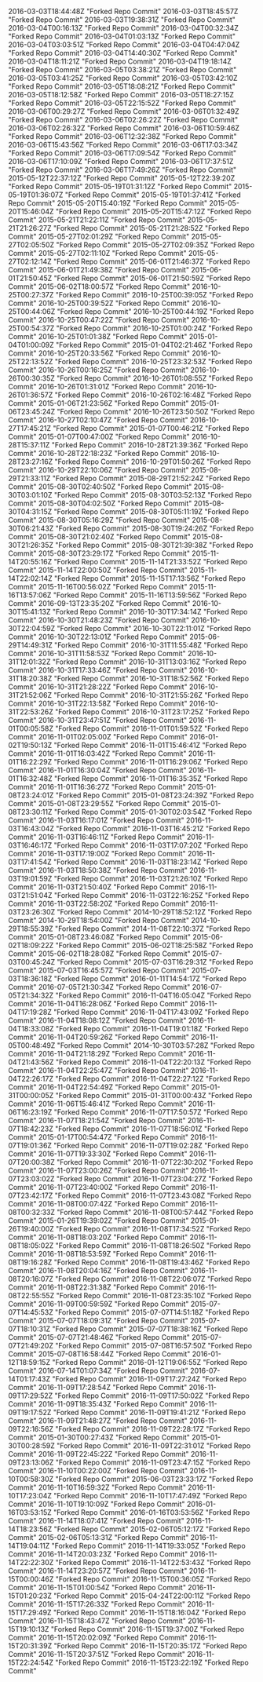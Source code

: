 2016-03-03T18:44:48Z "Forked Repo Commit"
2016-03-03T18:45:57Z "Forked Repo Commit"
2016-03-03T19:38:31Z "Forked Repo Commit"
2016-03-04T00:16:13Z "Forked Repo Commit"
2016-03-04T00:32:34Z "Forked Repo Commit"
2016-03-04T01:03:13Z "Forked Repo Commit"
2016-03-04T03:03:51Z "Forked Repo Commit"
2016-03-04T04:47:04Z "Forked Repo Commit"
2016-03-04T14:40:30Z "Forked Repo Commit"
2016-03-04T18:11:21Z "Forked Repo Commit"
2016-03-04T19:18:14Z "Forked Repo Commit"
2016-03-05T03:38:21Z "Forked Repo Commit"
2016-03-05T03:41:25Z "Forked Repo Commit"
2016-03-05T03:42:10Z "Forked Repo Commit"
2016-03-05T18:08:21Z "Forked Repo Commit"
2016-03-05T18:12:58Z "Forked Repo Commit"
2016-03-05T18:27:15Z "Forked Repo Commit"
2016-03-05T22:15:52Z "Forked Repo Commit"
2016-03-06T00:29:27Z "Forked Repo Commit"
2016-03-06T01:32:49Z "Forked Repo Commit"
2016-03-06T02:26:22Z "Forked Repo Commit"
2016-03-06T02:26:32Z "Forked Repo Commit"
2016-03-06T10:59:46Z "Forked Repo Commit"
2016-03-06T12:32:38Z "Forked Repo Commit"
2016-03-06T15:43:56Z "Forked Repo Commit"
2016-03-06T17:03:34Z "Forked Repo Commit"
2016-03-06T17:09:54Z "Forked Repo Commit"
2016-03-06T17:10:09Z "Forked Repo Commit"
2016-03-06T17:37:51Z "Forked Repo Commit"
2016-03-06T17:49:26Z "Forked Repo Commit"
2015-05-12T22:37:12Z "Forked Repo Commit"
2015-05-12T22:39:20Z "Forked Repo Commit"
2015-05-19T01:31:12Z "Forked Repo Commit"
2015-05-19T01:36:07Z "Forked Repo Commit"
2015-05-19T01:37:41Z "Forked Repo Commit"
2015-05-20T15:40:19Z "Forked Repo Commit"
2015-05-20T15:46:04Z "Forked Repo Commit"
2015-05-20T15:47:12Z "Forked Repo Commit"
2015-05-21T21:22:11Z "Forked Repo Commit"
2015-05-21T21:26:27Z "Forked Repo Commit"
2015-05-21T21:28:52Z "Forked Repo Commit"
2015-05-27T02:01:29Z "Forked Repo Commit"
2015-05-27T02:05:50Z "Forked Repo Commit"
2015-05-27T02:09:35Z "Forked Repo Commit"
2015-05-27T02:11:10Z "Forked Repo Commit"
2015-05-27T02:12:14Z "Forked Repo Commit"
2015-06-01T21:46:37Z "Forked Repo Commit"
2015-06-01T21:49:38Z "Forked Repo Commit"
2015-06-01T21:50:45Z "Forked Repo Commit"
2015-06-01T21:50:59Z "Forked Repo Commit"
2015-06-02T18:00:57Z "Forked Repo Commit"
2016-10-25T00:27:37Z "Forked Repo Commit"
2016-10-25T00:39:05Z "Forked Repo Commit"
2016-10-25T00:39:52Z "Forked Repo Commit"
2016-10-25T00:44:06Z "Forked Repo Commit"
2016-10-25T00:44:19Z "Forked Repo Commit"
2016-10-25T00:47:22Z "Forked Repo Commit"
2016-10-25T00:54:37Z "Forked Repo Commit"
2016-10-25T01:00:24Z "Forked Repo Commit"
2016-10-25T01:01:38Z "Forked Repo Commit"
2015-01-04T01:00:09Z "Forked Repo Commit"
2015-01-04T02:21:46Z "Forked Repo Commit"
2016-10-25T20:33:56Z "Forked Repo Commit"
2016-10-25T22:13:52Z "Forked Repo Commit"
2016-10-25T23:32:53Z "Forked Repo Commit"
2016-10-26T00:16:25Z "Forked Repo Commit"
2016-10-26T00:30:35Z "Forked Repo Commit"
2016-10-26T01:08:55Z "Forked Repo Commit"
2016-10-26T01:31:01Z "Forked Repo Commit"
2016-10-26T01:36:57Z "Forked Repo Commit"
2016-10-26T02:16:48Z "Forked Repo Commit"
2015-01-06T21:23:56Z "Forked Repo Commit"
2015-01-06T23:45:24Z "Forked Repo Commit"
2016-10-26T23:50:50Z "Forked Repo Commit"
2016-10-27T02:10:47Z "Forked Repo Commit"
2016-10-27T17:45:21Z "Forked Repo Commit"
2015-01-07T00:46:21Z "Forked Repo Commit"
2015-01-07T00:47:00Z "Forked Repo Commit"
2016-10-28T15:37:11Z "Forked Repo Commit"
2016-10-28T21:39:36Z "Forked Repo Commit"
2016-10-28T22:18:23Z "Forked Repo Commit"
2016-10-28T23:27:16Z "Forked Repo Commit"
2016-10-29T01:50:26Z "Forked Repo Commit"
2016-10-29T22:10:06Z "Forked Repo Commit"
2015-08-29T21:33:11Z "Forked Repo Commit"
2015-08-29T21:52:24Z "Forked Repo Commit"
2015-08-30T02:40:50Z "Forked Repo Commit"
2015-08-30T03:01:10Z "Forked Repo Commit"
2015-08-30T03:52:13Z "Forked Repo Commit"
2015-08-30T04:02:50Z "Forked Repo Commit"
2015-08-30T04:31:15Z "Forked Repo Commit"
2015-08-30T05:11:19Z "Forked Repo Commit"
2015-08-30T05:16:29Z "Forked Repo Commit"
2015-08-30T06:21:43Z "Forked Repo Commit"
2015-08-30T19:24:26Z "Forked Repo Commit"
2015-08-30T21:02:40Z "Forked Repo Commit"
2015-08-30T21:26:35Z "Forked Repo Commit"
2015-08-30T21:39:38Z "Forked Repo Commit"
2015-08-30T23:29:17Z "Forked Repo Commit"
2015-11-14T20:55:16Z "Forked Repo Commit"
2015-11-14T21:33:52Z "Forked Repo Commit"
2015-11-14T22:00:50Z "Forked Repo Commit"
2015-11-14T22:02:14Z "Forked Repo Commit"
2015-11-15T17:13:56Z "Forked Repo Commit"
2015-11-16T00:56:02Z "Forked Repo Commit"
2015-11-16T13:57:06Z "Forked Repo Commit"
2015-11-16T13:59:56Z "Forked Repo Commit"
2016-09-13T23:35:20Z "Forked Repo Commit"
2016-10-30T15:41:13Z "Forked Repo Commit"
2016-10-30T17:34:14Z "Forked Repo Commit"
2016-10-30T21:48:23Z "Forked Repo Commit"
2016-10-30T22:04:59Z "Forked Repo Commit"
2016-10-30T22:11:01Z "Forked Repo Commit"
2016-10-30T22:13:01Z "Forked Repo Commit"
2015-06-29T14:49:31Z "Forked Repo Commit"
2016-10-31T11:55:48Z "Forked Repo Commit"
2016-10-31T11:58:53Z "Forked Repo Commit"
2016-10-31T12:01:32Z "Forked Repo Commit"
2016-10-31T13:03:16Z "Forked Repo Commit"
2016-10-31T17:33:46Z "Forked Repo Commit"
2016-10-31T18:20:38Z "Forked Repo Commit"
2016-10-31T18:52:56Z "Forked Repo Commit"
2016-10-31T21:28:22Z "Forked Repo Commit"
2016-10-31T21:52:06Z "Forked Repo Commit"
2016-10-31T21:55:26Z "Forked Repo Commit"
2016-10-31T22:13:58Z "Forked Repo Commit"
2016-10-31T22:53:26Z "Forked Repo Commit"
2016-10-31T23:17:25Z "Forked Repo Commit"
2016-10-31T23:47:51Z "Forked Repo Commit"
2016-11-01T00:05:58Z "Forked Repo Commit"
2016-11-01T01:59:52Z "Forked Repo Commit"
2016-11-01T02:05:00Z "Forked Repo Commit"
2016-01-02T19:50:13Z "Forked Repo Commit"
2016-11-01T15:46:41Z "Forked Repo Commit"
2016-11-01T16:03:42Z "Forked Repo Commit"
2016-11-01T16:22:29Z "Forked Repo Commit"
2016-11-01T16:29:06Z "Forked Repo Commit"
2016-11-01T16:30:04Z "Forked Repo Commit"
2016-11-01T16:32:48Z "Forked Repo Commit"
2016-11-01T16:35:35Z "Forked Repo Commit"
2016-11-01T16:36:27Z "Forked Repo Commit"
2015-01-08T23:24:01Z "Forked Repo Commit"
2015-01-08T23:24:39Z "Forked Repo Commit"
2015-01-08T23:29:55Z "Forked Repo Commit"
2015-01-08T23:30:11Z "Forked Repo Commit"
2015-01-30T02:03:54Z "Forked Repo Commit"
2016-11-03T16:17:01Z "Forked Repo Commit"
2016-11-03T16:43:04Z "Forked Repo Commit"
2016-11-03T16:45:21Z "Forked Repo Commit"
2016-11-03T16:46:11Z "Forked Repo Commit"
2016-11-03T16:46:17Z "Forked Repo Commit"
2016-11-03T17:07:20Z "Forked Repo Commit"
2016-11-03T17:19:00Z "Forked Repo Commit"
2016-11-03T17:41:54Z "Forked Repo Commit"
2016-11-03T18:23:14Z "Forked Repo Commit"
2016-11-03T18:50:38Z "Forked Repo Commit"
2016-11-03T19:01:59Z "Forked Repo Commit"
2016-11-03T21:26:10Z "Forked Repo Commit"
2016-11-03T21:50:40Z "Forked Repo Commit"
2016-11-03T21:51:04Z "Forked Repo Commit"
2016-11-03T22:16:25Z "Forked Repo Commit"
2016-11-03T22:58:20Z "Forked Repo Commit"
2016-11-03T23:26:30Z "Forked Repo Commit"
2014-10-29T18:52:12Z "Forked Repo Commit"
2014-10-29T18:54:00Z "Forked Repo Commit"
2014-10-29T18:55:39Z "Forked Repo Commit"
2014-11-08T22:10:37Z "Forked Repo Commit"
2015-01-08T23:46:08Z "Forked Repo Commit"
2015-06-02T18:09:22Z "Forked Repo Commit"
2015-06-02T18:25:58Z "Forked Repo Commit"
2015-06-02T18:28:08Z "Forked Repo Commit"
2015-07-03T00:45:24Z "Forked Repo Commit"
2015-07-03T16:29:31Z "Forked Repo Commit"
2015-07-03T16:45:57Z "Forked Repo Commit"
2015-07-03T18:36:18Z "Forked Repo Commit"
2016-01-11T14:54:17Z "Forked Repo Commit"
2016-07-05T21:30:34Z "Forked Repo Commit"
2016-07-05T21:34:32Z "Forked Repo Commit"
2016-11-04T16:05:04Z "Forked Repo Commit"
2016-11-04T16:28:06Z "Forked Repo Commit"
2016-11-04T17:19:28Z "Forked Repo Commit"
2016-11-04T17:43:09Z "Forked Repo Commit"
2016-11-04T18:08:12Z "Forked Repo Commit"
2016-11-04T18:33:08Z "Forked Repo Commit"
2016-11-04T19:01:18Z "Forked Repo Commit"
2016-11-04T20:59:26Z "Forked Repo Commit"
2016-11-05T00:48:49Z "Forked Repo Commit"
2014-10-30T03:57:28Z "Forked Repo Commit"
2016-11-04T21:18:29Z "Forked Repo Commit"
2016-11-04T21:43:56Z "Forked Repo Commit"
2016-11-04T22:20:13Z "Forked Repo Commit"
2016-11-04T22:25:47Z "Forked Repo Commit"
2016-11-04T22:26:17Z "Forked Repo Commit"
2016-11-04T22:27:12Z "Forked Repo Commit"
2016-11-04T22:54:49Z "Forked Repo Commit"
2015-01-31T00:00:05Z "Forked Repo Commit"
2015-01-31T00:00:43Z "Forked Repo Commit"
2016-11-06T15:46:41Z "Forked Repo Commit"
2016-11-06T16:23:19Z "Forked Repo Commit"
2016-11-07T17:50:57Z "Forked Repo Commit"
2016-11-07T18:21:54Z "Forked Repo Commit"
2016-11-07T18:42:23Z "Forked Repo Commit"
2016-11-07T18:56:01Z "Forked Repo Commit"
2015-01-17T00:54:47Z "Forked Repo Commit"
2016-11-07T19:01:36Z "Forked Repo Commit"
2016-11-07T19:02:28Z "Forked Repo Commit"
2016-11-07T19:33:30Z "Forked Repo Commit"
2016-11-07T20:00:38Z "Forked Repo Commit"
2016-11-07T22:30:20Z "Forked Repo Commit"
2016-11-07T23:00:26Z "Forked Repo Commit"
2016-11-07T23:03:02Z "Forked Repo Commit"
2016-11-07T23:04:27Z "Forked Repo Commit"
2016-11-07T23:40:00Z "Forked Repo Commit"
2016-11-07T23:42:17Z "Forked Repo Commit"
2016-11-07T23:43:08Z "Forked Repo Commit"
2016-11-08T00:07:42Z "Forked Repo Commit"
2016-11-08T00:32:33Z "Forked Repo Commit"
2016-11-08T00:57:44Z "Forked Repo Commit"
2015-01-26T19:39:02Z "Forked Repo Commit"
2015-01-26T19:40:00Z "Forked Repo Commit"
2016-11-08T17:34:52Z "Forked Repo Commit"
2016-11-08T18:03:20Z "Forked Repo Commit"
2016-11-08T18:05:02Z "Forked Repo Commit"
2016-11-08T18:26:50Z "Forked Repo Commit"
2016-11-08T18:53:59Z "Forked Repo Commit"
2016-11-08T19:16:28Z "Forked Repo Commit"
2016-11-08T19:43:46Z "Forked Repo Commit"
2016-11-08T20:04:16Z "Forked Repo Commit"
2016-11-08T20:16:07Z "Forked Repo Commit"
2016-11-08T22:06:07Z "Forked Repo Commit"
2016-11-08T22:31:38Z "Forked Repo Commit"
2016-11-08T22:55:55Z "Forked Repo Commit"
2016-11-08T23:35:10Z "Forked Repo Commit"
2016-11-09T00:59:59Z "Forked Repo Commit"
2015-07-07T14:45:53Z "Forked Repo Commit"
2015-07-07T14:51:18Z "Forked Repo Commit"
2015-07-07T18:09:31Z "Forked Repo Commit"
2015-07-07T18:10:31Z "Forked Repo Commit"
2015-07-07T18:38:16Z "Forked Repo Commit"
2015-07-07T21:48:46Z "Forked Repo Commit"
2015-07-07T21:49:20Z "Forked Repo Commit"
2015-07-08T16:57:50Z "Forked Repo Commit"
2015-07-08T16:58:44Z "Forked Repo Commit"
2016-01-12T18:59:15Z "Forked Repo Commit"
2016-01-12T19:06:55Z "Forked Repo Commit"
2016-07-14T01:07:34Z "Forked Repo Commit"
2016-07-14T01:17:43Z "Forked Repo Commit"
2016-11-09T17:27:24Z "Forked Repo Commit"
2016-11-09T17:28:54Z "Forked Repo Commit"
2016-11-09T17:29:52Z "Forked Repo Commit"
2016-11-09T17:50:02Z "Forked Repo Commit"
2016-11-09T18:35:43Z "Forked Repo Commit"
2016-11-09T19:17:52Z "Forked Repo Commit"
2016-11-09T19:41:21Z "Forked Repo Commit"
2016-11-09T21:48:27Z "Forked Repo Commit"
2016-11-09T22:16:56Z "Forked Repo Commit"
2016-11-09T22:28:17Z "Forked Repo Commit"
2015-01-30T00:27:43Z "Forked Repo Commit"
2015-01-30T00:28:59Z "Forked Repo Commit"
2016-11-09T22:31:01Z "Forked Repo Commit"
2016-11-09T22:45:22Z "Forked Repo Commit"
2016-11-09T23:13:06Z "Forked Repo Commit"
2016-11-09T23:47:15Z "Forked Repo Commit"
2016-11-10T00:22:00Z "Forked Repo Commit"
2016-11-10T00:58:30Z "Forked Repo Commit"
2015-06-03T23:33:17Z "Forked Repo Commit"
2016-11-10T16:59:32Z "Forked Repo Commit"
2016-11-10T17:23:04Z "Forked Repo Commit"
2016-11-10T17:47:49Z "Forked Repo Commit"
2016-11-10T19:10:09Z "Forked Repo Commit"
2016-01-16T03:53:15Z "Forked Repo Commit"
2016-01-16T03:53:56Z "Forked Repo Commit"
2016-11-14T18:07:41Z "Forked Repo Commit"
2016-11-14T18:23:56Z "Forked Repo Commit"
2015-02-06T05:12:17Z "Forked Repo Commit"
2015-02-06T05:13:31Z "Forked Repo Commit"
2016-11-14T19:04:11Z "Forked Repo Commit"
2016-11-14T19:33:05Z "Forked Repo Commit"
2016-11-14T20:03:23Z "Forked Repo Commit"
2016-11-14T22:22:30Z "Forked Repo Commit"
2016-11-14T22:53:43Z "Forked Repo Commit"
2016-11-14T23:20:57Z "Forked Repo Commit"
2016-11-15T00:00:46Z "Forked Repo Commit"
2016-11-15T00:36:05Z "Forked Repo Commit"
2016-11-15T01:00:54Z "Forked Repo Commit"
2016-11-15T01:20:23Z "Forked Repo Commit"
2015-04-24T22:00:11Z "Forked Repo Commit"
2016-11-15T17:26:33Z "Forked Repo Commit"
2016-11-15T17:29:49Z "Forked Repo Commit"
2016-11-15T18:16:04Z "Forked Repo Commit"
2016-11-15T18:43:47Z "Forked Repo Commit"
2016-11-15T19:10:13Z "Forked Repo Commit"
2016-11-15T19:37:00Z "Forked Repo Commit"
2016-11-15T20:02:09Z "Forked Repo Commit"
2016-11-15T20:31:39Z "Forked Repo Commit"
2016-11-15T20:35:17Z "Forked Repo Commit"
2016-11-15T20:37:51Z "Forked Repo Commit"
2016-11-15T22:24:54Z "Forked Repo Commit"
2016-11-15T23:22:19Z "Forked Repo Commit"
